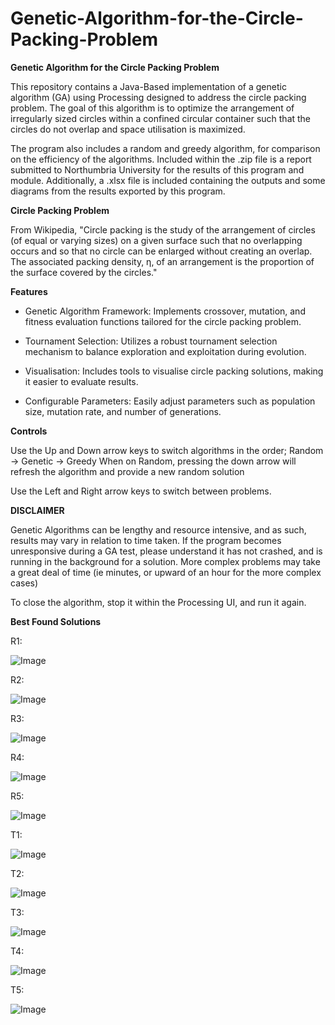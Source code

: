 # Genetic-Algorithm-for-the-Circle-Packing-Problem
**Genetic Algorithm for the Circle Packing Problem**

This repository contains a Java-Based implementation of a genetic algorithm (GA) using Processing designed to address the circle packing problem. The goal of this algorithm is to optimize the arrangement of irregularly sized circles within a confined circular container such that the circles do not overlap and space utilisation is maximized.

The program also includes a random and greedy algorithm, for comparison on the efficiency of the algorithms. Included within the .zip file is a report submitted to Northumbria University for the results of this program and module. Additionally, a .xlsx file is included containing the outputs and some diagrams from the results exported by this program.

**Circle Packing Problem**

From Wikipedia, "Circle packing is the study of the arrangement of circles (of equal or varying sizes) on a given surface such that no overlapping occurs and so that no circle can be enlarged without creating an overlap. The associated packing density, η, of an arrangement is the proportion of the surface covered by the circles."

**Features**

- Genetic Algorithm Framework: Implements crossover, mutation, and fitness evaluation functions tailored for the circle packing problem.

- Tournament Selection: Utilizes a robust tournament selection mechanism to balance exploration and exploitation during evolution.

- Visualisation: Includes tools to visualise circle packing solutions, making it easier to evaluate results.

- Configurable Parameters: Easily adjust parameters such as population size, mutation rate, and number of generations.

**Controls**

Use the Up and Down arrow keys to switch algorithms in the order;
Random -> Genetic -> Greedy
When on Random, pressing the down arrow will refresh the algorithm and provide a new random solution

Use the Left and Right arrow keys to switch between problems.

**DISCLAIMER**

Genetic Algorithms can be lengthy and resource intensive, and as such, results may vary in relation to time taken. If the program becomes unresponsive during a GA test, please understand it has not crashed, and is running in the background for a solution. More complex problems may take a great deal of time (ie minutes, or upward of an hour for the more complex cases)

To close the algorithm, stop it within the Processing UI, and run it again.

**Best Found Solutions**

R1:

![Image](https://github.com/user-attachments/assets/e516c267-f460-4c61-80ef-5c3c8aa91890)

R2:

![Image](https://github.com/user-attachments/assets/f95aa66d-6058-477f-b765-290082028404)

R3:

![Image](https://github.com/user-attachments/assets/163a83df-8f80-4470-90c0-09185cf33d74)

R4:

![Image](https://github.com/user-attachments/assets/c53dcf6b-85bd-4f3d-b3cf-d3977b9057fc)

R5:

![Image](https://github.com/user-attachments/assets/67d8922f-4d9e-4550-9f6c-c1a0a9e42caf)

T1:

![Image](https://github.com/user-attachments/assets/43850079-038d-4402-af09-0c8d42ee43d2)

T2:

![Image](https://github.com/user-attachments/assets/a9a62e47-f8ef-4d34-9405-a4a15cf9f1bc)

T3:

![Image](https://github.com/user-attachments/assets/66492c8e-7b49-4a5d-a10c-ddd3a341349f)

T4:

![Image](https://github.com/user-attachments/assets/fdfd28c7-1ce7-49fa-8e08-cd6b66caabec)

T5:

![Image](https://github.com/user-attachments/assets/23e4611a-03fd-45eb-aa73-35cc2625f28b)
